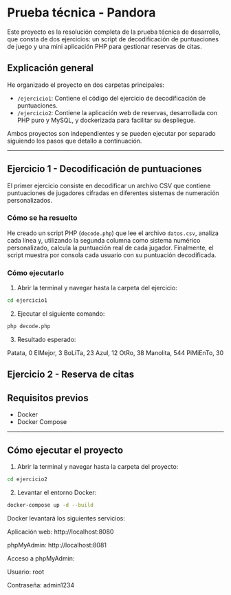 # Prueba técnica - Pandora

Este proyecto es la resolución completa de la prueba técnica de desarrollo, que consta de dos ejercicios: un script de decodificación de puntuaciones de juego y una mini aplicación PHP para gestionar reservas de citas.

## Explicación general

He organizado el proyecto en dos carpetas principales:

- `/ejercicio1`: Contiene el código del ejercicio de decodificación de puntuaciones.
- `/ejercicio2`: Contiene la aplicación web de reservas, desarrollada con PHP puro y MySQL, y dockerizada para facilitar su despliegue.

Ambos proyectos son independientes y se pueden ejecutar por separado siguiendo los pasos que detallo a continuación.

---

## Ejercicio 1 - Decodificación de puntuaciones

El primer ejercicio consiste en decodificar un archivo CSV que contiene puntuaciones de jugadores cifradas en diferentes sistemas de numeración personalizados.

### Cómo se ha resuelto

He creado un script PHP (`decode.php`) que lee el archivo `datos.csv`, analiza cada línea y, utilizando la segunda columna como sistema numérico personalizado, calcula la puntuación real de cada jugador. Finalmente, el script muestra por consola cada usuario con su puntuación decodificada.

### Cómo ejecutarlo

1. Abrir la terminal y navegar hasta la carpeta del ejercicio:

```bash
cd ejercicio1
```
2. Ejecutar el siguiente comando:
```bash
php decode.php
```
3. Resultado esperado:

Patata, 0
ElMejor, 3
BoLiTa, 23
Azul, 12
OtRo, 38
Manolita, 544
PiMiEnTo, 30

## Ejercicio 2 - Reserva de citas

## Requisitos previos

- Docker
- Docker Compose

---

## Cómo ejecutar el proyecto

1. Abrir la terminal y navegar hasta la carpeta del proyecto:

```bash
cd ejercicio2
```

2. Levantar el entorno Docker:

```bash
docker-compose up -d --build
```

Docker levantará los siguientes servicios:

Aplicación web: http://localhost:8080

phpMyAdmin: http://localhost:8081

Acceso a phpMyAdmin:

Usuario: root

Contraseña: admin1234



